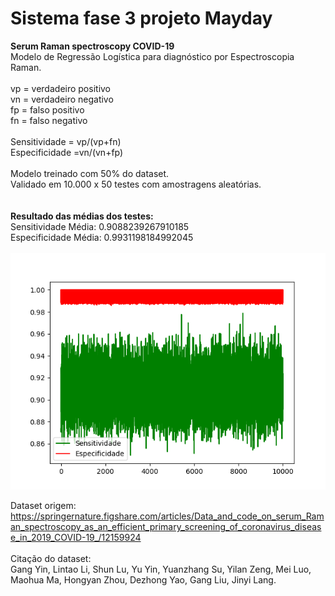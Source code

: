 # Sistema fase 3  projeto Mayday
<b> Serum Raman spectroscopy COVID-19</b>
<br>
Modelo de Regressão Logística para diagnóstico por Espectroscopia Raman.<br>
<br>
vp = verdadeiro positivo<br>
vn = verdadeiro negativo<br>
fp = falso positivo<br>
fn = falso negativo<br>
<br>
Sensitividade = vp/(vp+fn)<br>
Especificidade =vn/(vn+fp)<br>
<br>
Modelo treinado com 50% do dataset.<br>
Validado em 10.000 x 50 testes com amostragens aleatórias.<br>
<br>
<br>
<b>Resultado das médias dos testes:</b><br>
Sensitividade Média:  0.9088239267910185<br>
Especificidade Média:  0.9931198184992045<br>
<br>
![teste](10k.png?raw=true)

Dataset origem:
https://springernature.figshare.com/articles/Data_and_code_on_serum_Raman_spectroscopy_as_an_efficient_primary_screening_of_coronavirus_disease_in_2019_COVID-19_/12159924
<br>
<br>
Citação do dataset:<br>
 Gang Yin, Lintao Li, Shun Lu, Yu Yin, Yuanzhang Su, Yilan Zeng, Mei Luo, Maohua Ma, Hongyan Zhou, Dezhong Yao, Gang Liu, Jinyi Lang.
<br>

